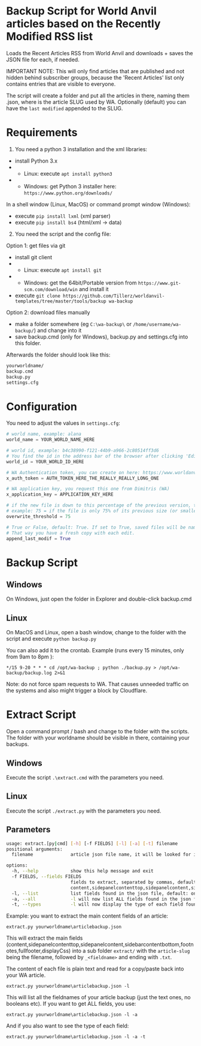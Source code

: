 
# Backup Script for World Anvil articles based on the Recently Modified RSS list

Loads the Recent Articles RSS from World Anvil and downloads + saves the JSON file for each, if needed.

IMPORTANT NOTE: This will only find articles that are published and not hidden behind subscriber groups, because the 'Recent Articles' list only contains entries that are visible to everyone.

The script will create a folder <worldname> and put all the articles in there, naming them <slug>.json, where <slug> is the article SLUG used by WA. Optionally (default) you can have the `last modified` appended to the SLUG.


# Requirements

1. You need a python 3 installation and the xml libraries:

- install Python 3.x
- - Linux: execute `apt install python3`
- - Windows: get Python 3 installer here: `https://www.python.org/downloads/`

In a shell window (Linux, MacOS) or command prompt window (Windows):

- execute `pip install lxml` (xml parser)
- execute `pip install bs4` (html/xml -> data)

2. You need the script and the config file:

Option 1: get files via git

- install git client
- - Linux: execute `apt install git`
- - Windows: get the 64bit/Portable version from `https://www.git-scm.com/download/win` and install it
- execute `git clone https://github.com/Tillerz/worldanvil-templates/tree/master/tools/backup wa-backup`

Option 2: download files manually

- make a folder somewhere (eg `C:\wa-backup\` or `/home/username/wa-backup/`) and change into it
- save backup.cmd (only for Windows), backup.py and settings.cfg into this folder.

Afterwards the folder should look like this:

```bash
yourworldname/
backup.cmd
backup.py
settings.cfg
```

# Configuration

You need to adjust the values in `settings.cfg`:

```python
# world name, example: alana
world_name = YOUR_WORLD_NAME_HERE

# world id, example: b4c38990-f121-44b9-a966-2c80514ff3d6
# You find the id in the address bar of the browser after clicking 'Edit World'.
world_id = YOUR_WORLD_ID_HERE

# WA Authentication token, you can create on here: https://www.worldanvil.com/api/auth/key
x_auth_token = AUTH_TOKEN_HERE_THE_REALLY_REALLY_LONG_ONE

# WA application key, you request this one from Dimitris (WA)
x_application_key = APPLICATION_KEY_HERE

# if the new file is down to this percentage of the previous version, then do NOT overwrite but print an error.
# example: 75 = if the file is only 75% of its previous size (or smaller), do not overwrite
overwrite_threshold = 75

# True or False, default: True. If set to True, saved files will be named <slug>-<last_modif>.json, eg. martine-character-2024-06-05_143000.json
# That way you have a fresh copy with each edit.
append_last_modif = True
```

# Backup Script

## Windows

On Windows, just open the folder in Explorer and double-click backup.cmd

## Linux

On MacOS and Linux, open a bash window, change to the folder with the script and execute `python backup.py`

You can also add it to the crontab. Example (runs every 15 minutes, only from 9am to 8pm ):

`*/15 9-20 * * * cd /opt/wa-backup ; python ./backup.py > /opt/wa-backup/backup.log 2>&1`

Note: do not force spam requests to WA. That causes unneeded traffic on the systems and also might trigger a block by Cloudflare.

# Extract Script

Open a command prompt / bash and change to the folder with the scripts. The folder with your worldname should be visible in there, containing your backups.

## Windows

Execute the script `.\extract.cmd` with the parameters you need.

## Linux

Execute the script `./extract.py` with the parameters you need.

## Parameters

```bash
usage: extract.[py|cmd] [-h] [-f FIELDS] [-l] [-a] [-t] filename
positional arguments:
  filename              article json file name, it will be looked for in the world folder

options:
  -h, --help            show this help message and exit
  -f FIELDS, --fields FIELDS
                        fields to extract, separated by commas, default:
                        content,sidepanelcontenttop,sidepanelcontent,sidebarcontentbottom,footnotes,fullfooter,displayCss
  -l, --list            list fields found in the json file, default: only strings
  -a, --all             -l will now list ALL fields found in the json file
  -t, --types           -l will now display the type of each field found
```

Example: you want to extract the main content fields of an article:

`extract.py yourworldname\articlebackup.json`

This will extract the main fields (content,sidepanelcontenttop,sidepanelcontent,sidebarcontentbottom,footnotes,fullfooter,displayCss)
into a sub folder `extract/` with the `article-slug` being the filename, followed by `_<fieldname>` and ending with `.txt`.

The content of each file is plain text and read for a copy/paste back into your WA article.

`extract.py yourworldname\articlebackup.json -l`

This will list all the fieldnames of your article backup (just the text ones, no booleans etc).
If you want to get ALL fields, you use:

`extract.py yourworldname\articlebackup.json -l -a`

And if you also want to see the type of each field:

`extract.py yourworldname\articlebackup.json -l -a -t`
